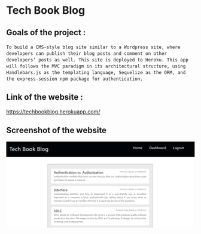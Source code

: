 # Tech Book Blog

## Goals of the project :

`To build a CMS-style blog site similar to a Wordpress site, where developers can publish their blog posts and comment on other developers’ posts as well. This site is deployed to Heroku. This app will follows the MVC paradigm in its architectural structure, using Handlebars.js as the templating language, Sequelize as the ORM, and the express-session npm package for authentication.`

## Link of the website :

https://techbookblog.herokuapp.com/

## Screenshot of the website

![ScreenShot of the Website](Assets/images/ScreenShotOFTheWebsite.png)
